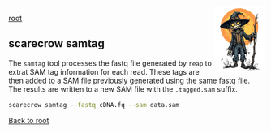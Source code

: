<img style="float:right;width:100px;" src="../img/scarecrow.png" alt="scarecrow"/>

[root](root.md)

## scarecrow samtag
The `samtag` tool processes the fastq file generated by `reap` to extrat SAM tag information for each read. These tags are then added to a SAM file previously generated using the same fastq file. The results are written to a new SAM file with the `.tagged.sam` suffix.

```bash
scarecrow samtag --fastq cDNA.fq --sam data.sam
```

[Back to root](root.md)